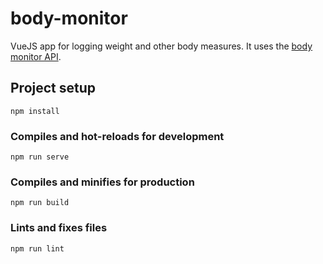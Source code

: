 # body-monitor
VueJS app for logging weight and other body measures.
It uses the [body monitor API](https://github.com/gryp17/body-monitor-api).

## Project setup
```
npm install
```

### Compiles and hot-reloads for development
```
npm run serve
```

### Compiles and minifies for production
```
npm run build
```

### Lints and fixes files
```
npm run lint
```
